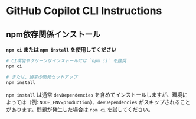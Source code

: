 # GitHub Copilot CLI Instructions

## npm依存関係インストール

**`npm ci` または `npm install` を使用してください**

```bash
# CI環境やクリーンなインストールには `npm ci` を推奨
npm ci

# または、通常の開発セットアップ
npm install
```

`npm install` は通常 `devDependencies` を含めてインストールしますが、環境によっては（例: `NODE_ENV=production`）、`devDependencies` がスキップされることがあります。問題が発生した場合は `npm ci` を試してください。
